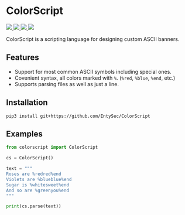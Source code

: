# ColorScript

<p>
    <a href="https://entysec.com">
        <img src="https://img.shields.io/badge/developer-EntySec-blue.svg">
    </a>
    <a href="https://github.com/EntySec/ColorScript">
        <img src="https://img.shields.io/badge/language-Python-blue.svg">
    </a>
    <a href="https://github.com/EntySec/ColorScript/forks">
        <img src="https://img.shields.io/github/forks/EntySec/ColorScript?color=green">
    </a>
    <a href="https://github.com/EntySec/ColorScript/stargazers">
        <img src="https://img.shields.io/github/stars/EntySec/ColorScript?color=yellow">
    </a>
</p>

ColorScript is a scripting language for designing custom ASCII banners.

## Features

* Support for most common ASCII symbols including special ones.
* Covenient syntax, all colors marked with `%`. (`%red`, `%blue`, `%end`, etc.)
* Supports parsing files as well as just a line.

## Installation

```shell
pip3 install git+https://github.com/EntySec/ColorScript
```

## Examples

```python
from colorscript import ColorScript

cs = ColorScript()

text = """
Roses are %redred%end
Violets are %blueblue%end
Sugar is %whitesweet%end
And so are %greenyou%end
"""

print(cs.parse(text))
```
